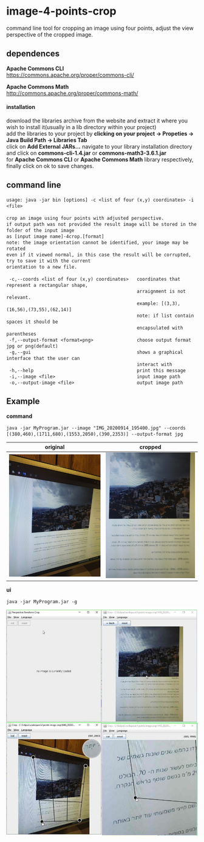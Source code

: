 # image-4-points-crop

command line tool for cropping an image using four points, adjust the view perspective of the cropped image.

## dependences

**Apache Commons CLI**  
https://commons.apache.org/proper/commons-cli/

**Apache Commons Math**  
http://commons.apache.org/proper/commons-math/

#### installation
download the libraries archive from the website and extract it where you wish to install it(usually in a lib directory within your project)  
add the libraries to your project by **clicking on your project -> Propeties -> Java Build Path -> Libraries Tab**  
click on **Add External JARs...** navigate to your library installation directory and click on **commons-cli-1.4.jar** or **commons-math3-3.6.1.jar**  
for **Apache Commons CLI** or **Apache Commons Math** library respectively, finally click on ok to save changes.

## command line
```
usage: java -jar bin [options] -c <list of four (x,y) coordinates> -i <file>

crop an image using four points with adjusted perspective.
if output path was not provided the result image will be stored in the folder of the input image
as [input image name]-4crop.[format]
note: the image orientation cannot be identified, your image may be rotated
even if it viewed normal, in this case the result will be corrupted, try to save it with the current
orientation to a new file.

 -c,--coords <list of four (x,y) coordinates>   coordinates that represent a rectangular shape,
                                                arraignment is not relevant.
                                                example: [(3,3),(16,56),(73,55),(62,14)]
                                                note: if list contain spaces it should be
                                                encapsulated with parentheses
 -f,--output-format <format=png>                choose output format jpg or png(default)
 -g,--gui                                       shows a graphical interface that the user can
                                                interact with
 -h,--help                                      print this message
 -i,--image <file>                              input image path
 -o,--output-image <file>                       output image path
```

## Example

**command**
```
java -jar MyProgram.jar --image "IMG_20200914_195400.jpg" --coords [(380,460),(1711,680),(1553,2050),(390,2353)] --output-format jpg
```

| original     | cropped       |
|--------------|---------------| 
|![Alt text](example/IMG_20200914_195400.jpg?raw=true "original") | ![Alt text](example/IMG_20200914_195400-4crop.jpg?raw=true "cropped")|

**ui**
```
java -jar MyProgram.jar -g
```
![Alt text](screenshot.jpg?raw=true "screenshot") 
